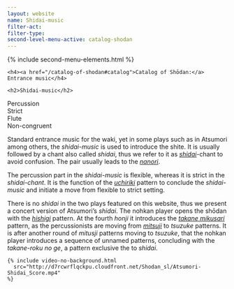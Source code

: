 ```yaml
---
layout: website
name: Shidai-music
filter-act:
filter-type:
second-level-menu-active: catalog-shodan
---
```


{% include second-menu-elements.html %}

<main class="page-content">
  <div class="text-container">

    <h4><a href="/catalog-of-shodan#catalog">Catalog of Shōdan:</a> Entrance music</h4>

    <h2>Shidai-music</h2>

  <div class="introductory-table">
    <div class="introductory-table__element">
      <div class="introductory-table__term">Percussion</div>
      <div class="introductory-table__definition">Strict</div>
    </div>
    <div class="introductory-table__element">
      <div class="introductory-table__term">Flute</div>
      <div class="introductory-table__definition">Non-congruent</div>
    </div>
  </div>

  <p>Standard entrance music for the waki, yet in some plays such as in Atsumori among others, the <em>shidai-music</em> is used to introduce the shite. It is usually followed by a chant also called <em>shidai</em>, thus we refer to it as <a href="/catalog-of-shodan/shidai-chant" target="_blank"><em>shidai</em></a>-chant to avoid confusion. The pair usually leads to the <a href="/catalog-of-shodan/Nanori" target="_blank"><em>nanori</em></a>.</p>

  <p>The percussion part in the <em>shidai-music</em> is flexible, whereas it is strict in the <em>shidai-chant</em>. It is the function of the <a href="/music/otsuzumi-kotsuzumi/#Uchiriki" target="_blank"><em>uchiriki</em></a> pattern to conclude the <em>shidai-music</em> and initiate a move from flexible to strict setting.</p>

  <p>There is no <em>shidai</em> in the two plays featured on this website, thus we present a concert version of Atsumori’s <em>shidai</em>.
  The nohkan player opens the shōdan with the <a href="/music/nohkan/Hishigi" target="_blank"><em>hishigi</em></a> pattern. At the fourth <em>honji</em> it introduces the <a href="/music/nohkan/Takanemikusari" target="_blank"><em>takane mikusari</em></a> pattern, as the percussionists are moving from <a href="/music/otsuzumi-kotsuzumi/#Mitsuji" target="_blank"><em>mitsuji</em></a> to <em>tsuzuke</em> patterns.
  It is after another round of <em>mitusji</em> patterns moving to <em>tsuzuke</em>, that the nohkan player introduces a sequence of unnamed patterns, concluding with the <em>takane-roku no ge</em>, a pattern exclusive the to <em>shidai</em>.</p>

    {% include video-no-background.html
      src="http://d7rcwrflqckpu.cloudfront.net/Shodan_sl/Atsumori-Shidai_Score.mp4"
    %}

</div>
</main>
